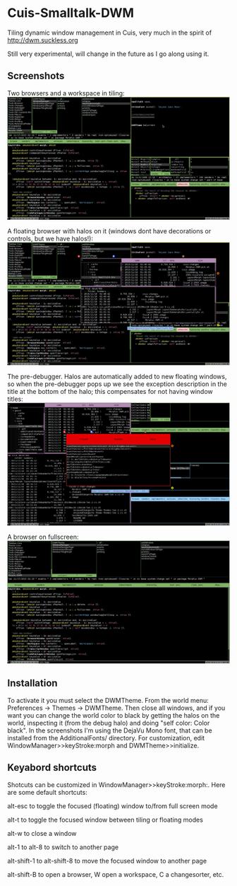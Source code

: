 # Cuis-Smalltalk-DWM
Tiling dynamic window management in Cuis, very much in the spirit of http://dwm.suckless.org

Still very experimental, will change in the future as I go along using it. 

## Screenshots

Two browsers and a workspace in tiling:
![alt tag](https://raw.githubusercontent.com/len/Cuis-Smalltalk-DWM/master/screenshots/dwm-0.png)

A floating browser with halos on it (windows dont have decorations or controls, but we have halos!):
![alt tag](https://raw.githubusercontent.com/len/Cuis-Smalltalk-DWM/master/screenshots/dwm-1.png)

The pre-debugger. Halos are automatically added to new floating windows, so when the pre-debugger pops up we see the exception description in the title at the bottom of the halo; this compensates for not having window titles:
![alt tag](https://raw.githubusercontent.com/len/Cuis-Smalltalk-DWM/master/screenshots/dwm-2.png)

A browser on fullscreen:
![alt tag](https://raw.githubusercontent.com/len/Cuis-Smalltalk-DWM/master/screenshots/dwm-3.png)

## Installation

To activate it you must select the DWMTheme. From the world menu: Preferences -> Themes -> DWMTheme. Then close all windows, and if you want you can change the world color to black by getting the halos on the world, inspecting it (from the debug halo) and doing "self color: Color black". In the screenshots I'm using the DejaVu Mono font, that can
be installed from the AdditionalFonts/ directory. For customization, edit WindowManager>>keyStroke:morph and DWMTheme>>initialize.

## Keyabord shortcuts

Shotcuts can be customized in WindowManager>>keyStroke:morph:. Here are some default shortcuts:

alt-esc to toggle the focused (floating) window to/from full screen mode

alt-t to toggle the focused window between tiling or floating modes

alt-w to close a window

alt-1 to alt-8 to switch to another page

alt-shift-1 to alt-shift-8 to move the focused window to another page

alt-shift-B to open a browser, W open a workspace, C a changesorter, etc.
